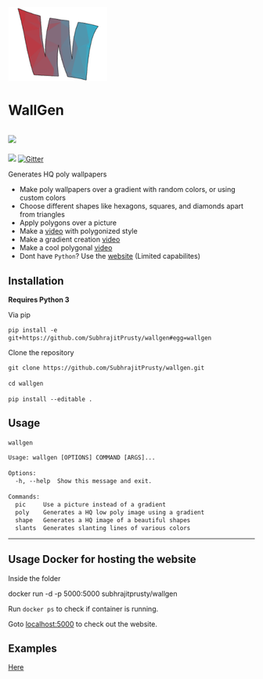 <img src="./images/logo.png" width="40%" alt="logo">

# WallGen
![](https://img.shields.io/badge/Python-3-blue.svg?style=for-the-badge&logo=python)
----
[![](https://img.shields.io/badge/Website-blue.svg?style=for-the-badge)](http://wallgen.subhrajitpy.me/)
[![Gitter](https://img.shields.io/gitter/room/:user/:repo.svg?style=for-the-badge&colorB=00ddff)](https://gitter.im/wallgen/Lobby)

Generates HQ poly wallpapers

- Make poly wallpapers over a gradient with random colors, or using custom colors
- Choose different shapes like hexagons, squares, and diamonds apart from triangles
- Apply polygons over a picture
- Make a [video](https://gist.github.com/SubhrajitPrusty/5f303202c615e42e12b1a640322f9fec) with polygonized style
- Make a gradient creation [video](https://gist.github.com/SubhrajitPrusty/e994ce8f3b643382328c1c779893a721)
- Make a cool polygonal [video](https://gist.github.com/SubhrajitPrusty/37cf527ca4d92ed4a19af91099984b51)
- Dont have `Python`? Use the [website](http://wallgen.subhrajitpy.me) (Limited capabilites)

## Installation

**Requires Python 3**

Via pip

```pip
pip install -e git+https://github.com/SubhrajitPrusty/wallgen#egg=wallgen
```


Clone the repository

```
git clone https://github.com/SubhrajitPrusty/wallgen.git

cd wallgen

pip install --editable .
```

## Usage

`wallgen`

```
Usage: wallgen [OPTIONS] COMMAND [ARGS]...

Options:
  -h, --help  Show this message and exit.

Commands:
  pic     Use a picture instead of a gradient
  poly    Generates a HQ low poly image using a gradient
  shape   Generates a HQ image of a beautiful shapes
  slants  Generates slanting lines of various colors

```

----

## Usage Docker for hosting the website

Inside the folder

docker run -d -p 5000:5000 subhrajitprusty/wallgen

Run `docker ps` to check if container is running.

Goto [localhost:5000](http://localhost:5000) to check out the website.

## Examples

[Here](./examples.md)